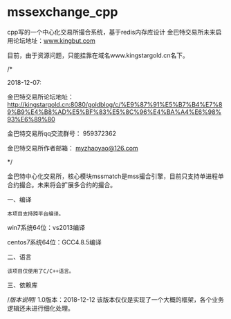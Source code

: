 # mssexchange_cpp
cpp写的一个中心化交易所撮合系统，基于redis内存库设计
金巴特交易所未来启用论坛地址：www.kingbut.com

目前，由于资源问题，只能挂靠在域名www.kingstargold.cn名下。

/*

2018-12-07:

金巴特交易所论坛地址： http://kingstargold.cn:8080/goldblog/c/%E9%87%91%E5%B7%B4%E7%89%B9%E4%B8%AD%E5%BF%83%E5%8C%96%E4%BA%A4%E6%98%93%E6%89%80


金巴特交易所qq交流群号： 959372362

金巴特交易所作者邮箱： myzhaoyao@126.com

*/

金巴特中心化交易所，核心模块mssmatch是mss撮合引擎，目前只支持单进程单合约撮合。未来将会扩展多合约的撮合。

一、编译

    本项目支持跨平台编译。

win7系统64位：vs2013编译   

centos7系统64位：GCC4.8.5编译

二、语言

    该项目仅使用了C/C++语言。

三、依赖库


/*版本说明*/
1.0版本：2018-12-12
该版本仅仅是实现了一个大概的框架，各个业务逻辑还未进行细化处理。

